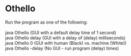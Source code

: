 Othello
=======
Run the program as one of the following:<br><br> 
  java Othello          (GUI with a default delay time of 1 second)<br>
  java Othello delay    (GUI with a delay of (delay) milliseconds)<br>
  java Othello 0        (GUI with human (Black) vs. machine (White))<br>
  java Othello -delay   (No GUI - run program (delay) times)<br>

